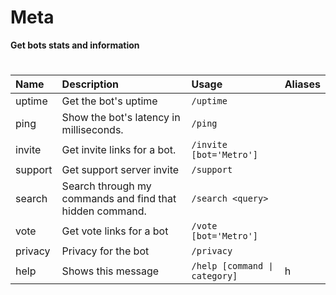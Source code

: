 # Meta 

**Get bots stats and information**
#

| Name | Description | Usage | Aliases |
| :--- | :--- | :--- | :---
| uptime | Get the bot's uptime | `/uptime`
| ping | Show the bot's latency in milliseconds. | `/ping`
| invite | Get invite links for a bot. | `/invite [bot='Metro']` |
| support | Get support server invite | `/support` |
| search | Search through my commands and find that hidden command. | `/search <query>` |
| vote | Get vote links for a bot | `/vote [bot='Metro']` |
| privacy | Privacy for the bot | `/privacy`
| help | Shows this message | `/help [command ∣ category]` | h
